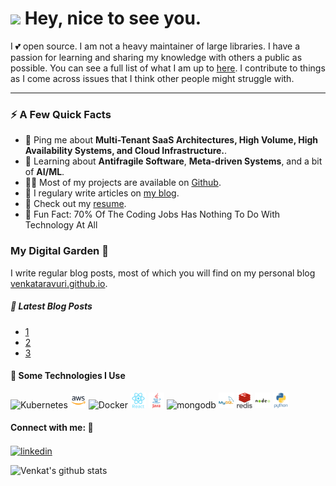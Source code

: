 <h1><img src="https://emojis.slackmojis.com/emojis/images/1531849430/4246/blob-sunglasses.gif?1531849430" width="30"/> Hey, nice to see you.</h1>

I 💕 open source. I am not a heavy maintainer of large libraries. I have a passion for learning and sharing my knowledge with others a public as possible. You can see a full list of what I am up to [here](https://venkataravuri.github.io/). I contribute to things as I come across issues that I think other people might struggle with.

---

### ⚡️ A Few Quick Facts
<ul>
<li>💬 Ping me about <strong>Multi-Tenant SaaS Architectures, High Volume, High Availability Systems, and Cloud Infrastructure.</strong>.</li>
<li>🧐 Learning about <strong>Antifragile Software</strong>, <strong>Meta-driven Systems</strong>, and a bit of <strong>AI/ML</strong>.</li>
<li>👨‍💻 Most of my projects are available on <a href="https://github.com/venkataravuri">Github</a>.</li>
<li>📝 I regulary write articles on <a href="venkataravuri.github.io">my blog</a>.</li>
<li>📙 Check out my <a href="https://www.linkedin.com/in/venkata-ravuri/">resume</a>.</li>
<li>🎉 Fun Fact: 70% Of The Coding Jobs Has Nothing To Do With Technology At All</li>
</ul>

### My Digital Garden 🌱

I write regular blog posts, most of which you will find on my personal blog [venkataravuri.github.io](https://venkataravuri.github.io/).

##### 📕 Latest Blog Posts

- [1](???)
- [2](???)
- [3](???)

#### 🚀 Some Technologies I Use
<p align="left">
<img src="https://www.vectorlogo.zone/logos/kubernetes/kubernetes-icon.svg" alt="Kubernetes" width="25" height="25" />
<img src="https://raw.githubusercontent.com/github/explore/80688e429a7d4ef2fca1e82350fe8e3517d3494d/topics/aws/aws.png" alt="aws" width="25" height="25" />
<img src="https://devicons.github.io/devicon/devicon.git/icons/docker/docker-original-wordmark.svg" alt="Docker" width="25" height="25" />
<img src="https://raw.githubusercontent.com/devicons/devicon/master/icons/react/react-original-wordmark.svg" alt="react" width="25" height="25" />
<img src="https://raw.githubusercontent.com/devicons/devicon/master/icons/java/java-original-wordmark.svg" alt="java" width="25" height="25" />
<img src="https://devicons.github.io/devicon/devicon.git/icons/mongodb/mongodb-original-wordmark.svg" alt="mongodb" width="25" height="25" />
<img src="https://raw.githubusercontent.com/devicons/devicon/master/icons/mysql/mysql-original-wordmark.svg" alt="mysql" width="25" height="25" />
<img src="https://raw.githubusercontent.com/devicons/devicon/master/icons/redis/redis-original-wordmark.svg" alt="redis" width="25" height="25" />
<img src="https://raw.githubusercontent.com/devicons/devicon/master/icons/nodejs/nodejs-original-wordmark.svg" alt="nodejs" width="25" height="25" />
<img src="https://raw.githubusercontent.com/devicons/devicon/master/icons/python/python-original-wordmark.svg" alt="python" width="25" height="25" />

#### Connect with me: :speech_balloon:

<a href="https://www.linkedin.com/in/venkata-ravuri/" target="_blank" style='margin-right:10px'>
    <img align="center" src="https://cdn.jsdelivr.net/npm/simple-icons@3.0.1/icons/linkedin.svg" alt="linkedin" height="22px" width="22px" />
</a>

![Venkat's github stats](https://github-readme-stats.vercel.app/api?username=venkataravuri&show_icons=true&hide_border=true)
